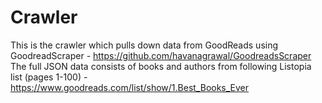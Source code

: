 # Crawler
This is the crawler which pulls down data from GoodReads using GoodreadScraper -  https://github.com/havanagrawal/GoodreadsScraper
The full JSON data consists of books and authors from following Listopia list (pages 1-100) - https://www.goodreads.com/list/show/1.Best_Books_Ever
